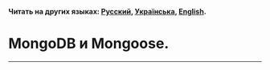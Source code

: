 **Читать на других языках: [Русский](README.md),
[Українська](./docs/README.ua.md), [English](./docs/README.en.md).**

# MongoDB и Mongoose.

---
